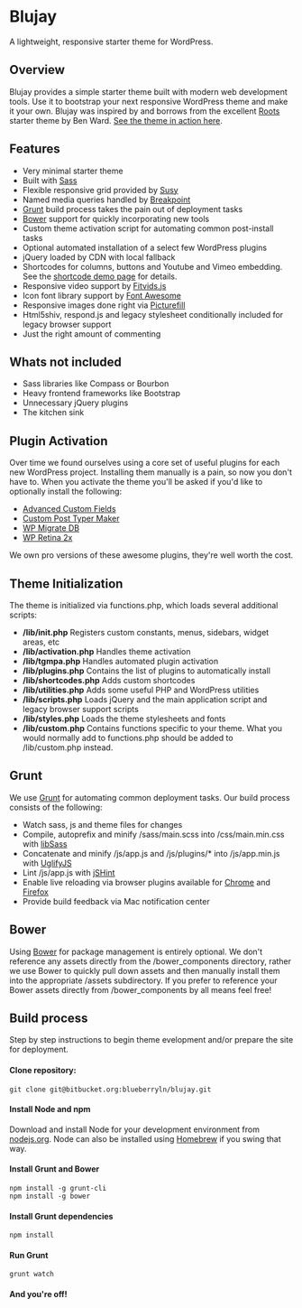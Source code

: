 # Blujay

A lightweight, responsive starter theme for WordPress.

## Overview

Blujay provides a simple starter theme built with modern web development tools. Use it to bootstrap your next responsive WordPress theme and make it your own. Blujay was inspired by and borrows from the excellent [Roots](http://roots.io/starter-theme/) starter theme by Ben Ward. [See the theme in action here](http://blujay.blueberryln.com).

## Features

- Very minimal starter theme
- Built with [Sass](http://sass-lang.com/)
- Flexible responsive grid provided by [Susy](http://susy.oddbird.net/)
- Named media queries handled by [Breakpoint](http://breakpoint-sass.com/)
- [Grunt](http://gruntjs.com/) build process takes the pain out of deployment tasks
- [Bower](http://bower.io/) support for quickly incorporating new tools
- Custom theme activation script for automating common post-install tasks
- Optional automated installation of a select few WordPress plugins
- jQuery loaded by CDN with local fallback
- Shortcodes for columns, buttons and Youtube and Vimeo embedding. See the [shortcode demo page](http://blujay.blueberryln.com/shortcodes) for details.
- Responsive video support by [Fitvids.js](http://fitvidsjs.com/)
- Icon font library support by [Font Awesome](http://fortawesome.github.io/Font-Awesome/)
- Responsive images done right via [Picturefill](http://scottjehl.github.io/picturefill/)
- Html5shiv, respond.js and legacy stylesheet conditionally included for legacy browser support
- Just the right amount of commenting

## Whats not included

- Sass libraries like Compass or Bourbon
- Heavy frontend frameworks like Bootstrap
- Unnecessary jQuery plugins
- The kitchen sink

## Plugin Activation
Over time we found ourselves using a core set of useful plugins for each new WordPress project. Installing them manually is a pain, so now you don't have to. When you activate the theme you'll be asked if you'd like to optionally install the following:

- [Advanced Custom Fields](https://wordpress.org/plugins/advanced-custom-fields/)
- [Custom Post Typer Maker](https://wordpress.org/plugins/custom-post-type-maker/)
- [WP Migrate DB](https://wordpress.org/plugins/wp-migrate-db/)
- [WP Retina 2x](https://wordpress.org/plugins/wp-retina-2x/)

We own pro versions of these awesome plugins, they're well worth the cost.

## Theme Initialization

The theme is initialized via functions.php, which loads several additional scripts:

- **/lib/init.php** Registers custom constants, menus, sidebars, widget areas, etc
- **/lib/activation.php** Handles theme activation
- **/lib/tgmpa.php** Handles automated plugin activation
- **/lib/plugins.php** Contains the list of plugins to automatically install
- **/lib/shortcodes.php** Adds custom shortcodes
- **/lib/utilities.php** Adds some useful PHP and WordPress utilities
- **/lib/scripts.php** Loads jQuery and the main application script and legacy browser support scripts
- **/lib/styles.php** Loads the theme stylesheets and fonts
- **/lib/custom.php** Contains functions specific to your theme. What you would normally add to functions.php should be added to /lib/custom.php instead.

## Grunt

We use [Grunt](http://gruntjs.com/) for automating common deployment tasks. Our build process consists of the following:

- Watch sass, js and theme files for changes
- Compile, autoprefix and minify /sass/main.scss into /css/main.min.css with [libSass](https://github.com/sindresorhus/grunt-sass)
- Concatenate and minify /js/app.js and /js/plugins/* into /js/app.min.js with [UglifyJS](https://github.com/gruntjs/grunt-contrib-uglify)
- Lint /js/app.js with [jSHint](https://github.com/gruntjs/grunt-contrib-jshint)
- Enable live reloading via browser plugins available for [Chrome](https://chrome.google.com/webstore/detail/livereload/jnihajbhpnppcggbcgedagnkighmdlei?hl=en) and [Firefox](https://addons.mozilla.org/en-US/firefox/addon/livereload/)
- Provide build feedback via Mac notification center

## Bower

Using [Bower](http://bower.io/) for package management is entirely optional. We don't reference any assets directly from the /bower\_components directory, rather we use Bower to quickly pull down assets and then manually install them into the appropriate /assets subdirectory. If you prefer to reference your Bower assets directly from /bower_components by all means feel free!

## Build process

Step by step instructions to begin theme evelopment and/or prepare the site for deployment.

#### Clone repository:

```
git clone git@bitbucket.org:blueberryln/blujay.git
```

#### Install Node and npm

Download and install Node for your development environment from [nodejs.org](http://nodejs.org). Node can also be installed using [Homebrew](http://brew.sh/) if you swing that way.

#### Install Grunt and Bower

```
npm install -g grunt-cli
npm install -g bower
```

#### Install Grunt dependencies

```
npm install
```

#### Run Grunt

```
grunt watch
```

#### And you're off!
